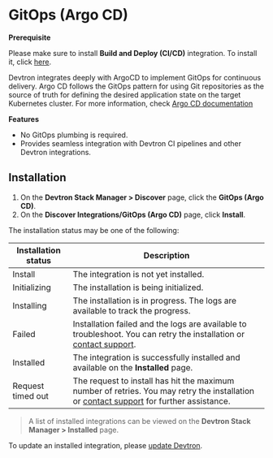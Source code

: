 # GitOps (Argo CD)
 
**Prerequisite**

Please make sure to install **Build and Deploy (CI/CD)** integration. To install it, click [here](https://docs.devtron.ai/usage/integrations/build-and-deploy-ci-cd).

Devtron integrates deeply with ArgoCD to implement GitOps for continuous delivery. Argo CD follows the GitOps pattern for using Git repositories as the source of truth for defining the desired application state on the target Kubernetes cluster. For more information, check [Argo CD documentation](https://argo-cd.readthedocs.io/en/stable/)
 
**Features**

* No GitOps plumbing is required.
* Provides seamless integration with Devtron CI pipelines and other Devtron integrations.

## Installation

1. On the **Devtron Stack Manager > Discover** page, click the **GitOps (Argo CD)**.
2. On the **Discover Integrations/GitOps (Argo CD)** page, click **Install**.
 
The installation status may be one of the following:
 
| Installation status | Description |
| --- | --- |
| Install | The integration is not yet installed. |
| Initializing | The installation is being initialized. |
| Installing | The installation is in progress. The logs are available to track the progress. |
| Failed | Installation failed and the logs are available to troubleshoot. You can retry the installation or [contact support](https://discord.devtron.ai/). |
| Installed | The integration is successfully installed and available on the **Installed** page. |
| Request timed out | The request to install has hit the maximum number of retries. You may retry the installation or [contact support](https://discord.devtron.ai/) for further assistance. |
 
> A list of installed integrations can be viewed on the **Devtron Stack Manager > Installed** page.
 
To update an installed integration, please [update Devtron](../setup/upgrade/upgrade-devtron-ui.md).
